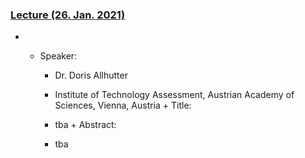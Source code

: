 ### [Lecture (26. Jan. 2021)](https://moodle.jku.at/jku/course/view.php?id=10807#section-12)


* 
	 + Speaker:
	 
		 - Dr. Doris Allhutter
		-    Institute of Technology Assessment, Austrian Academy of Sciences, Vienna, Austria + Title:
	 
		 -    tba + Abstract:
	 
		 - tba 

